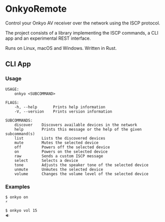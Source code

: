 # OnkyoRemote
Control your Onkyo AV receiver over the network using the ISCP protocol.

The project consists of a library implementing the ISCP commands, a CLI app and an experimental REST interface.

Runs on Linux, macOS and Windows. Written in Rust.

## CLI App
### Usage
```
USAGE:
    onkyo <SUBCOMMAND>

FLAGS:
    -h, --help       Prints help information
    -V, --version    Prints version information

SUBCOMMANDS:
    discover    Discovers available devices in the network
    help        Prints this message or the help of the given subcommand(s)
    list        Lists the discovered devices
    mute        Mutes the selected device
    off         Powers off the selected device
    on          Powers on the selected device
    raw         Sends a custom ISCP message
    select      Selects a device
    tone        Adjusts the speaker tone of the selected device
    unmute      Unmutes the selected device
    volume      Changes the volume level of the selected device
```

### Examples
```
$ onkyo on
⚡
```

```
$ onkyo vol 15
🔉
```
